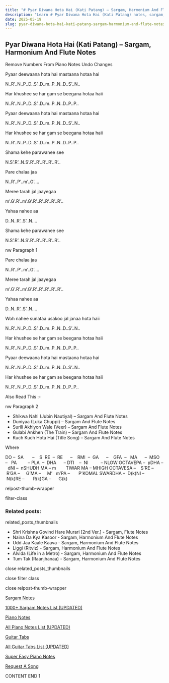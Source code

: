```yaml
---
title: "# Pyar Diwana Hota Hai (Kati Patang) – Sargam, Harmonium And Flute Notes"
description: "Learn # Pyar Diwana Hota Hai (Kati Patang) notes, sargam, harmonium notations and flute notes. Easy step-by-step tutorial for beginners."
date: 2025-05-19
slug: pyar-diwana-hota-hai-kati-patang-sargam-harmonium-and-flute-notes
---
```


## Pyar Diwana Hota Hai (Kati Patang) – Sargam, Harmonium And Flute Notes

Remove Numbers From Piano Notes
Undo Changes

Pyaar deewaana hota hai mastaana hotaa hai

N..R’..N..P..D..S’..D..m..P..N..D..S’..N..

Har khushee se har gam se beegana hotaa haii

N..R’..N..P..D..S’..D..m..P..N..D..P..P..

Pyaar deewaana hota hai mastaana hotaa hai

N..R’..N..P..D..S’..D..m..P..N..D..S’..N..

Har khushee se har gam se beegana hotaa haii

N..R’..N..P..D..S’..D..m..P..N..D..P..P..

Shama kehe parawanee see

N.S’.R’..N.S’.R’..R’..R’..R’..R’..

Pare chalaa jaa

N..R’..P’..m’..G’….

Meree tarah jal jaayegaa

m’.G’.R’..m’.G’.R’..R’..R’..R’..R’..

Yahaa nahee aa

D..N..R’..S’..N….

Shama kehe parawanee see

N.S’.R’..N.S’.R’..R’..R’..R’..R’..

nw Paragraph 1

Pare chalaa jaa

N..R’..P’..m’..G’….

Meree tarah jal jaayegaa

m’.G’.R’..m’.G’.R’..R’..R’..R’..R’..

Yahaa nahee aa

D..N..R’..S’..N….

Woh nahee sunataa usakoo jal janaa hota haii

N..R’..N..P..D..S’..D..m..P..N..D..S’..N..

Har khushee se har gam se beegana hotaa haii

N..R’..N..P..D..S’..D..m..P..N..D..P..P..

Pyaar deewaana hota hai mastaana hotaa hai

N..R’..N..P..D..S’..D..m..P..N..D..S’..N..

Har khushee se har gam se beegana hotaa haii

N..R’..N..P..D..S’..D..m..P..N..D..P..P..



Also Read This :-



nw Paragraph 2

* Shikwa Nahi (Jubin Nautiyal) – Sargam And Flute Notes
* Duniyaa (Luka Chuppi) – Sargam And Flute Notes
* Surili Akhiyon Wale (Veer) – Sargam And Flute Notes
* Gulabi Ankhen (The Train) – Sargam And Flute Notes
* Kuch Kuch Hota Hai (Title Song) – Sargam And Flute Notes

Where



DO –  SA       –    S  RE  –  RE      –    RMI  –  GA      –    GFA  –   MA      –  MSO  –   PA         – PLA  –  DHA      – DTI    –  NI          – NLOW OCTAVEPA –  pDHA –  dNI –  nSHUDH MA – m        TIWAR MA – MHIGH OCTAVESA –    S’RE –     R’GA –     G’MA –     M’   m’PA –       P’KOMAL SWARDHA –  D(k)NI –       N(k)RE –       R(k)GA –      G(k)



relpost-thumb-wrapper

filter-class

### Related posts:

related_posts_thumbnails

* Shri Krishna Govind Hare Murari [2nd Ver.] - Sargam, Flute Notes
* Naina Da Kya Kasoor - Sargam, Harmonium And Flute Notes
* Udd Jaa Kaale Kaava - Sargam, Harmonium And Flute Notes
* Liggi (Ritviz) - Sargam, Harmonium And Flute Notes
* Alvida (Life in a Metro) - Sargam, Harmonium And Flute Notes
* Tum Tak (Raanjhanaa) - Sargam, Harmonium And Flute Notes

close related_posts_thumbnails

close filter class

close relpost-thumb-wrapper

[Sargam Notes](/sargam-notes.html)

[1000+ Sargam Notes List (UPDATED)](/all-songs-list-sargam-notes.html)

[Piano Notes](/piano-notes.html)

[All Piano Notes List (UPDATED)](/all-songs-list-piano-notes.html)

[Guitar Tabs](/guitar-tabs.html)

[All Guitar Tabs List (UPDATED)](/all-songs-list-guitar-tabs.html)

[Super Easy Piano Notes](https://studywall.in/)

[Request A Song](/request-a-song.html)

CONTENT END 1


